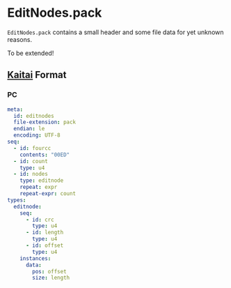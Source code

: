 # EditNodes.pack

`EditNodes.pack` contains a small header and some file data for yet unknown reasons.

To be extended!

## [Kaitai](http://kaitai.io/) Format

### PC

```yaml
meta:
  id: editnodes
  file-extension: pack
  endian: le
  encoding: UTF-8
seq:
  - id: fourcc
    contents: "00ED"
  - id: count
    type: u4
  - id: nodes
    type: editnode
    repeat: expr
    repeat-expr: count
types:
  editnode:
    seq:
      - id: crc
        type: u4
      - id: length
        type: u4
      - id: offset
        type: u4
    instances:
      data:
        pos: offset
        size: length
```
